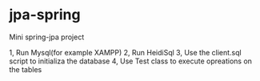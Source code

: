 # jpa-spring
Mini spring-jpa project 

1, Run Mysql(for example XAMPP)
2, Run HeidiSql
3, Use the client.sql script to initializa the database 
4, Use Test class to execute opreations on the tables 
